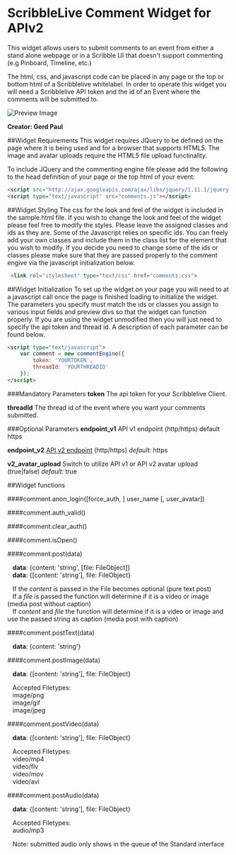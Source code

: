 ScribbleLive Comment Widget for APIv2
===========
This widget allows users to submit comments to an event from either a stand alone webpage or in a Scribble UI that doesn't support commenting (e.g Pinboard, Timeline, etc.)

The html, css, and javascript code can be placed in any page or the top or bottom html of a Scribblelive whitelabel. In order to operate this widget you will need a Scribblelive API token and the id of an Event where the comments will be submitted to.

![Preview Image](http://customerfiles.scribblelive.com.s3.amazonaws.com/commentswidget/commentScreenv2.png)

**__Creator: Gerd Paul__**

##Widget Requirements
This widget requires JQuery to be defined on the page where it is being used and for a browser that supports HTML5. The image and avatar uploads require the HTML5 file upload functinality.

To include JQuery and the commenting engine file please add the following to the head definition of your page or the top html of your event:

```HTML
<script src="http://ajax.googleapis.com/ajax/libs/jquery/1.11.1/jquery.min.js"></script>
<script type="text/javascript" src="comments.js"></script>
```

##Widget Styling
The css for the look and feel of the widget is included in the sample.html file. If you wish to change the look and feel of the widget please feel free to modify the styles. Please leave the assigned classes and ids as they are. Some of the Javascript relies on specific ids. You can freely add your own classes and include them in the class list for the element that you wish to modify. If you decide you need to change some of the ids or classes please make sure that they are passed properly to the comment engive via the javascript initialization below.

```HTML
 <link rel="stylesheet" type="text/css" href="comments.css">
```

##Widget Initialization
To set up the widget on your page you will need to at a javascript call once the page is finished loading to initialize the widget. The parameters you specify must match the ids or classes you assign to various input fields and preview divs so that the widget can function properly. If you are using the widget unmodified then you will just need to specify the api token and thread id. A description of each parameter can be found below.

```HTML
<script type="text/javascript">
    var comment = new commentEngine({
        token: 'YOURTOKEN',
        threadId: 'YOURTHREADID'
    });
</script>
```

###Mandatory Parameters
__token__
The api token for your Scribblelive Client.

__threadId__
The thread id of the event where you want your comments submitted.

###Optional Parameters
__endpoint_v1__
API v1 endpoint (http/https) default https

__endpoint_v2__
[API v2 endpoint](https://api.scribblelive.com/) (http/https) _default:_ https

__v2_avatar_upload__
Switch to utilize API v1 or API v2 avatar upload (true|false) _default:_ true

##Widget functions

####comment.anon_login([force_auth, ] user_name [, user_avatar])

####comment.auth_valid()

####comment.clear_auth()

####comment.isOpen()

####comment.post(data)

&nbsp;&nbsp;&nbsp;__data__: {content: 'string', [file: FileObject]}  
&nbsp;&nbsp;&nbsp;__data__: {[content: 'string'], file: FileObject}

&nbsp;&nbsp;&nbsp;If the *content* is passed in the File becomes optional (pure text post)  
&nbsp;&nbsp;&nbsp;If a *file* is passed the function will determine if it is a video or image (media post without caption)  
&nbsp;&nbsp;&nbsp;If *content* and *file* the function will determine if it is a video or image and use the passed string as caption (media post with caption)

####comment.postText(data)

&nbsp;&nbsp;&nbsp;__data__: {content: 'string'}

####comment.postImage(data)

&nbsp;&nbsp;&nbsp;__data__: {[content: 'string'], file: FileObject}

&nbsp;&nbsp;&nbsp;Accepted Filetypes:  
&nbsp;&nbsp;&nbsp;image/png  
&nbsp;&nbsp;&nbsp;image/gif  
&nbsp;&nbsp;&nbsp;image/jpeg  

####comment.postVideo(data)

&nbsp;&nbsp;&nbsp;__data__: {[content: 'string'], file: FileObject}

&nbsp;&nbsp;&nbsp;Accepted Filetypes:  
&nbsp;&nbsp;&nbsp;video/mp4  
&nbsp;&nbsp;&nbsp;video/flv  
&nbsp;&nbsp;&nbsp;video/mov  
&nbsp;&nbsp;&nbsp;video/avi  

####comment.postAudio(data)

&nbsp;&nbsp;&nbsp;__data__: {[content: 'string'], file: FileObject}

&nbsp;&nbsp;&nbsp;Accepted Filetypes:  
&nbsp;&nbsp;&nbsp;audio/mp3

&nbsp;&nbsp;&nbsp;Note: submitted audio only shows in the queue of the Standard interface

